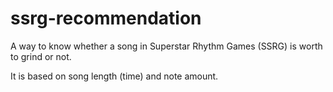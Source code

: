 # ssrg-recommendation
A way to know whether a song in Superstar Rhythm Games (SSRG) is worth to grind or not.

It is based on song length (time) and note amount.

